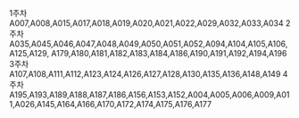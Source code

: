 1주차
A007,A008,A015,A017,A018,A019,A020,A021,A022,A029,A032,A033,A034
2주차
A035,A045,A046,A047,A048,A049,A050,A051,A052,A094,A104,A105,A106,A125,A129, A179,A180,A181,A182,A183,A184,A186,A190,A191,A192,A194,A196
3주차
A107,A108,A111,A112,A123,A124,A126,A127,A128,A130,A135,A136,A148,A149
4주차
A195,A193,A189,A188,A187,A186,A156,A153,A152,A004,A005,A006,A009,A011,A026,A145,A164,A166,A170,A172,A174,A175,A176,A177
